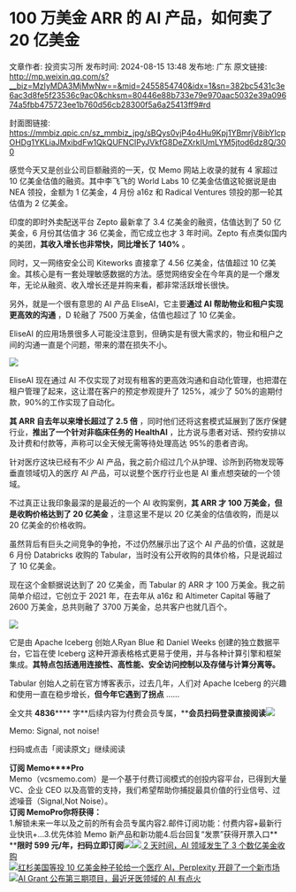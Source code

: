 # 100 万美金 ARR 的 AI 产品，如何卖了 20 亿美金

文章作者: 投资实习所
发布时间: 2024-08-15 13:48
发布地: 广东
原文链接: http://mp.weixin.qq.com/s?__biz=MzIyMDA3MjMwNw==&mid=2455854740&idx=1&sn=382bc5431c3e6ac3d8fe5f23536c9ac0&chksm=80446e88b733e79e970aac5032e39a09674a5fbb475723ee1b760d56cb28300f5a6a25413ff9#rd

封面图链接: https://mmbiz.qpic.cn/sz_mmbiz_jpg/sBQys0vjP4o4Hu9Kpj1YBmrjV8ibYIcpOHDg1YKLiaJMxibdFw1QkQUFNCIPyJVkfG8DeZXrkIUmLYM5jtod6dz8Q/300

感觉今天又是创业公司巨额融资的一天，仅 Memo 网站上收录的就有 4 家超过 10 亿美金估值的融资。其中李飞飞的 World Labs 10
亿美金估值这轮据说是由 NEA 领投，金额为 1 亿美金，4 月份 a16z 和 Radical Ventures 领投的那一轮其估值为 2 亿美金。

印度的即时外卖配送平台 Zepto 最新拿了 3.4 亿美金的融资，估值达到了 50 亿美金，6 月份其估值才 36 亿美金，而它成立也才 3
年时间。Zepto 有点类似国内的美团，**其收入增长也非常快，同比增长了 140%** 。

同时，又一网络安全公司 Kiteworks 直接拿了 4.56 亿美金，估值超过 10
亿美金。其核心是有一套处理敏感数据的方法。感觉网络安全在今年真的是一个爆发年，无论从融资、收入增长还是并购来看，都非常活跃增长很快。

另外，就是一个很有意思的 AI 产品 EliseAI，它主要**通过 AI 帮助物业和租户实现更高效的沟通** ，D 轮融了 7500 万美金，估值也超过了
10 亿美金。

EliseAI 的应用场景很多人可能没注意到，但确实是有很大需求的，物业和租户之间的沟通一直是个问题，带来的潜在损失不小。

![](https://mmbiz.qpic.cn/sz_mmbiz_jpg/sBQys0vjP4o4Hu9Kpj1YBmrjV8ibYIcpOVaFRFv3gCiauPLPdBISmRRIHW54P9gztLvEq4kyFic4ibDlOu9x6QFGdg/640?wx_fmt=jpeg&from=appmsg)

EliseAI 现在通过 AI 不仅实现了对现有租客的更高效沟通和自动化管理，也把潜在租户管理了起来，这让潜在客户的预定参观提升了 125%，减少了
50%的逾期付款，90%的工作实现了自动化。

**其 ARR 自去年以来增长超过了 2.5 倍** ，同时他们还将这套模式延展到了医疗保健行业，**推出了一个针对非临床任务的 HealthAI**
，比方说与患者对话、预约安排以及计费和付款等，声称可以全天候无需等待处理高达 95%的患者咨询。

针对医疗这块已经有不少 AI 产品，我之前介绍过几个从护理、诊所到药物发现等垂直领域切入的医疗 AI 产品，可以说整个医疗行业也是 AI
重点想突破的一个领域。

不过真正让我印象最深的是最近的一个 AI 收购案例，**其 ARR 才 100 万美金，但是收购价格达到了 20 亿美金** ，注意这里不是以 20
亿美金的估值收购，而是以 20 亿美金的价格收购。

虽然背后有巨头之间竞争的争抢，不过仍然展示出了这个 AI 产品的价值，这就是 6 月份 Databricks 收购的
Tabular，当时没有公开收购的具体价格，只是说超过了 10 亿美金。

现在这个金额据说达到了 20 亿美金，而 Tabular 的 ARR 才 100 万美金。我之前简单介绍过，它创立于 2021 年，在去年从 a16z 和
Altimeter Capital 等融了 2600 万美金，总共则融了 3700 万美金，总共客户也就几百个。

![](https://mmbiz.qpic.cn/sz_mmbiz_jpg/sBQys0vjP4o4Hu9Kpj1YBmrjV8ibYIcpO71bezJ5KWo2a340odY5pfRia6BhMGjTjH6oTpMmX9Urzwq867ibpaN7A/640?wx_fmt=jpeg&from=appmsg)

它是由 Apache Iceberg 创始人Ryan Blue 和 Daniel Weeks 创建的独立数据平台，它旨在使 Iceberg
这种开源表格格式更易于使用，并与各种计算引擎和框架集成。**其特点包括通用连接性、高性能、安全访问控制以及存储与计算分离等。**

Tabular 创始人之前在官方博客表示，过去几年，人们对 Apache Iceberg 的兴趣和使用一直在稳步增长，**但今年它遇到了拐点** ……

全文共 **4836******
字**后续内容为付费会员专属，****会员扫码登录直接阅读**![](https://mmbiz.qpic.cn/sz_mmbiz_png/sBQys0vjP4o4Hu9Kpj1YBmrjV8ibYIcpORn0icvfHhk1YVGEic4jZkNic9NvVpc1akI2Ie8jHzfupMZxS0jOicDicMeA/640?wx_fmt=png&from=appmsg)  

Memo: Signal, not noise!

扫码或点击「阅读原文」继续阅读

**订阅 Memo****Pro**  
Memo（vcsmemo.com）是一个基于付费订阅模式的创投内容平台，已得到大量 VC、企业 CEO
以及高管的支持，我们希望帮助你捕捉最具价值的行业信号、过滤噪音（Signal,Not Noise）。  
**订阅 Memo****Pro****你将获得：**  
1.解锁未来一年以及之前的所有会员专属内容2.邮件订阅功能：付费内容+最新行业快讯+...3.优先体验 Memo
新产品和新功能4.后台回复“发票”获得开票入口**  
****限时 599
元/年，扫码立即订阅**![](https://mmbiz.qpic.cn/mmbiz_png/mrJibAziaMQhQGoNHniac6wGOyRe172dlS0HCYicyjiaCTtly2pULIz6YPNsXeRjoQFSuDYezsia4ibhbAc1X3GKtVRyw/640?wx_fmt=png&wxfrom=5&wx_lazy=1&wx_co=1)[![](https://mmbiz.qpic.cn/sz_mmbiz_jpg/sBQys0vjP4rJvBDGdZ3zO6RqIUDcv2YFlXVXhzUh4r9Id9ibznSMALfGejRsiaRc7ia7mfkfmDqtxBI3OqW8wjdtA/640?wx_fmt=jpeg)
2 天时间，AI 领域发生了 3
个数亿美金收购](https://mp.weixin.qq.com/s?__biz=MzIyMDA3MjMwNw==&mid=2455850984&idx=1&sn=73f82841618b7e863453e96f0313c077&chksm=80447ff4b733f6e245794420d7fc80ecf0ae1ba746a0dc784789c33ce1e21e01b0791adab273&scene=21#wechat_redirect)  
[![](https://mmbiz.qpic.cn/sz_mmbiz_jpg/sBQys0vjP4oj6kVk5lIKric4icbMQUvE1Djs9eN9JYRgRQJ77ibhftKMmDkZLC0wvRYANdOx8tZtMTRk9EFBRdzVA/640?wx_fmt=jpeg)红杉美国等投
10 亿美金种子轮给一个医疗 AI，Perplexity
开辟了一个新市场](https://mp.weixin.qq.com/s?__biz=MzIyMDA3MjMwNw==&mid=2455853573&idx=1&sn=054c2458585a6123c7d2fe05e206c814&chksm=80446a19b733e30f172f93d7fce947309e991f2c31b1f2d1a21a19a08760f55b4dda67aa80bb&scene=21#wechat_redirect)  
[![](https://mmbiz.qpic.cn/sz_mmbiz_jpg/sBQys0vjP4p7t6lsnmFFrHkZw3q2wP21k4dYSwpjXbt4OicptHGsSPXr9ruFqicW1DDtehqwxnrdzMqMyOM9pqRg/640?wx_fmt=jpeg)AI
Grant 公布第三期项目，最近牙医领域的 AI
有点火](https://mp.weixin.qq.com/s?__biz=MzIyMDA3MjMwNw==&mid=2455853515&idx=1&sn=b6f8b1438b08d1224b4c7cc7736032eb&chksm=804469d7b733e0c1457e799595e7c12d697e454f4fa4d90107a699b1fb6116f5c7ef975505bb&scene=21#wechat_redirect)  

  

